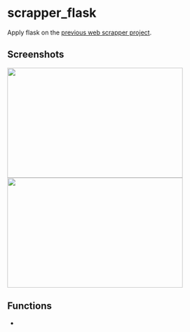# scrapper_flask
Apply flask on the [previous web scrapper project](https://github.com/cdcoc0/WebScrapper).

## Screenshots
<div>
<img width="400" height="250" src="https://user-images.githubusercontent.com/61813428/97385153-75b88780-1914-11eb-9437-6461b59d584c.png">
<img width="400" height="250" src="https://user-images.githubusercontent.com/61813428/97385158-78b37800-1914-11eb-81ee-0bf797001c56.png">
</div>

## Functions
- 
